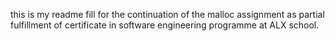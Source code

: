this is my readme fill for the continuation of the malloc assignment as partial fulfillment of certificate in software engineering programme at ALX school.
